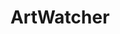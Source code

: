 ---
title: ArtWatcher
description: There are thousands of works of public art scattered around the city.  There should be one place to see where they are and how they’re doing. We’re building it.
image: /assets/images/projects/adopt-civic-art.jpg
alt: "'adopt civic arts'"
links: 
  - name: GitHub
    url: 'https://github.com/hackforla/adopt-civic-art'
  # - name: Site
  #   url: ''
# looking: 
location: Downtown LA
partner: County of Los Angeles
status: On Hold
---